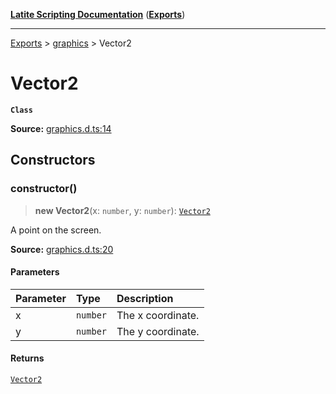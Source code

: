 [**Latite Scripting Documentation**](../../README.md) ([**Exports**](../../exports.md))

---

[Exports](../../exports.md) > [graphics](../index.md) > Vector2

# Vector2

**`Class`**

**Source:** [graphics.d.ts:14](https://github.com/LatiteScripting/latitescripting.github.io/blob/5646e2d/definitions/graphics.d.ts#L14)

## Constructors

### constructor()

> **new Vector2**(x: `number`, y: `number`): [`Vector2`](class.Vector2.md)

A point on the screen.

**Source:** [graphics.d.ts:20](https://github.com/LatiteScripting/latitescripting.github.io/blob/5646e2d/definitions/graphics.d.ts#L20)

#### Parameters

| Parameter | Type     | Description       |
| :-------- | :------- | :---------------- |
| x         | `number` | The x coordinate. |
| y         | `number` | The y coordinate. |

#### Returns

[`Vector2`](class.Vector2.md)
